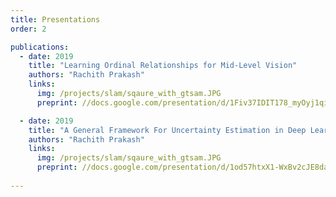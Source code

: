 ```yaml
---
title: Presentations
order: 2

publications:
  - date: 2019
    title: "Learning Ordinal Relationships for Mid-Level Vision"
    authors: "Rachith Prakash"
    links:
      img: /projects/slam/sqaure_with_gtsam.JPG
      preprint: //docs.google.com/presentation/d/1Fiv37IDIT178_myOyj1qiEl2hOvdi0oSKNH1OSTYygc/edit?usp=sharing

  - date: 2019
    title: "A General Framework For Uncertainty Estimation in Deep Learning"
    authors: "Rachith Prakash"
    links:
      img: /projects/slam/sqaure_with_gtsam.JPG
      preprint: //docs.google.com/presentation/d/1od57htxX1-WxBv2cJE8da-_4egc1HbYsy3ToU6S25u8/edit?usp=sharing
      
---
```

